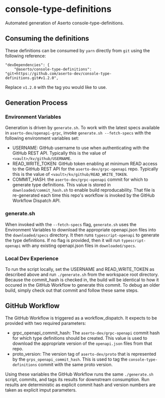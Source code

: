 # console-type-definitions
Automated generation of Aserto console-type-definitions.

## Consuming the definitions
These definitions can be consumed by `yarn` directly from `git` using the following reference:
```
"devDependencies": {
    "@aserto/console-type-definitions": "git+https://github.com/aserto-dev/console-type-definitions.git#v1.2.0",
```

Replace `v1.2.0` with the tag you would like to use.

## Generation Process
### Environment Variables
Generation is driven by `generate.sh`. To work with the latest specs available in `aserto-dev/openapi-grpc`, invoke `generate.sh --fetch-specs` with the following environment variables set:
 * USERNAME: GitHub username to use when authenticating with the GitHub REST API. Typically this is the value of `<vault>/kv/github/USERNAME`.
 * READ_WRITE_TOKEN: GitHub token enabling at minimum READ access to the GitHub REST API for the `aserto-dev/grpc-openapi` repo. Typically this is the value of `<vault>/kv/github/READ_WRITE_TOKEN`.
 * COMMIT_HASH: the `aserto-dev/grpc-openapi` commit for which to generate type definitions. This value is stored in `downloaded/commit_hash.sh` to enable build reproducability. That file is re-generated each time this repo's workflow is invoked by the GitHub Workflow Dispatch API.

### generate.sh
When invoked with the `--fetch-specs` flag, `generate.sh` uses the Environment Variables to download the appropriate openapi.json files into the `downloaded/specs` directory. It then runs `typescript-openapi` to generate the type definitions. If no flag is provided, then it will run `typescript-openapi` with any existing openapi.json files in `downloaded/specs`.

### Local Dev Experience
To run the script locally, set the USERNAME and READ_WRITE_TOKEN as described above and run `./generate.sh` from the workspace root directory. Because the commit_hash is checked in, the build will be identical to how it occured in the GitHub Workflow to generate this commit. To debug an older build, simply check out that commit and follow these same steps.

## GitHub Workflow
The GitHub Workflow is triggered as a workflow_dispatch. It expects to be provided with two required parameters:
- grpc_openapi_commit_hash: The `aserto-dev/grpc-openapi` commit hash for which type definitions should be created. This value is used to download the appropriate version of the `openapi.json` files from that repo.
- proto_version: The version tag of `aserto-dev/proto` that is represented by the `grps_openapi_commit_hash`. This is used to tag the `console-type-definitions` commit with the same proto version.

Using these variables the GitHub Workflow runs the same `./generate.sh` script, commits, and tags its results for downstream consumption. Run results are deterministic as explicit commit hash and version numbers are taken as explicit imput parameters.